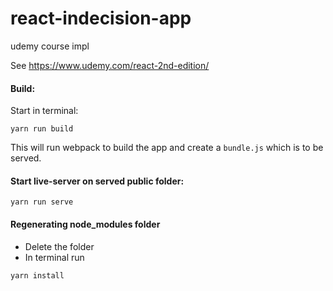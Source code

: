 # react-indecision-app
udemy course impl

See https://www.udemy.com/react-2nd-edition/

#### Build:
Start in terminal:

```
yarn run build
```

This will run webpack to build the app and create a ```bundle.js``` which is to be served.

#### Start live-server on served public folder:
```
yarn run serve
```
#### Regenerating node_modules folder
* Delete the folder
* In terminal run
```
yarn install
```







